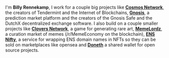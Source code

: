 I'm **Billy Rennekamp**, I work for a couple big projects like [**Cosmos Network**](https://cosmos.network), the creators of Tendermint and the Internet of Blockchains, [**Gnosis**](https://gnosis.pm), a prediction market platform and the creators of the Gnosis Safe and the DutchX decentralized exchange software. I also build on a couple smaller projects like [**Clovers Network**](https://clovers.network), a game for generating rare art, [**MemeLordz**](https://memelordz.com), a curation market of memes (/r/MemeEconomy on the blockchain), [**ENS Nifty**](https://ensnifty.com), a service for wrapping ENS domain names in NFTs so they can be sold on marketplaces like opensea and [**Doneth**](https://doneth.org) a shared wallet for open source projects.
